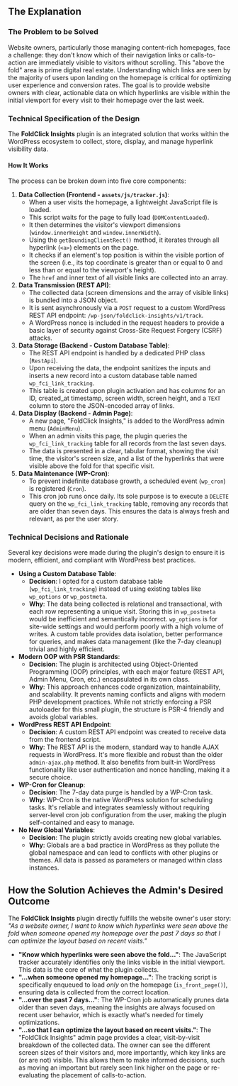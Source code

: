 ## The Explanation

### **The Problem to be Solved**
Website owners, particularly those managing content-rich homepages, face a challenge: they don't know which of their navigation links or calls-to-action are immediately visible to visitors without scrolling. This "above the fold" area is prime digital real estate. Understanding which links are seen by the majority of users upon landing on the homepage is critical for optimizing user experience and conversion rates. The goal is to provide website owners with clear, actionable data on which hyperlinks are visible within the initial viewport for every visit to their homepage over the last week.

### **Technical Specification of the Design**
The **FoldClick Insights** plugin is an integrated solution that works within the WordPress ecosystem to collect, store, display, and manage hyperlink visibility data.

#### **How It Works**
The process can be broken down into five core components:
1.  **Data Collection (Frontend - `assets/js/tracker.js`)**:
    -   When a user visits the homepage, a lightweight JavaScript file is loaded.
    -   This script waits for the page to fully load (`DOMContentLoaded`).
    -   It then determines the visitor's viewport dimensions (`window.innerHeight` and `window.innerWidth`).
    -   Using the `getBoundingClientRect()` method, it iterates through all hyperlink (`<a>`) elements on the page.
    -   It checks if an element's top position is within the visible portion of the screen (i.e., its top coordinate is greater than or equal to 0 and less than or equal to the viewport's height).
    -   The `href` and inner text of all visible links are collected into an array.
2.  **Data Transmission (REST API)**:
    -   The collected data (screen dimensions and the array of visible links) is bundled into a JSON object.
    -   It is sent asynchronously via a `POST` request to a custom WordPress REST API endpoint: `/wp-json/foldclick-insights/v1/track`.
    -   A WordPress nonce is included in the request headers to provide a basic layer of security against Cross-Site Request Forgery (CSRF) attacks.
3.  **Data Storage (Backend - Custom Database Table)**:
    -   The REST API endpoint is handled by a dedicated PHP class (`RestApi`).
    -   Upon receiving the data, the endpoint sanitizes the inputs and inserts a new record into a custom database table named `wp_fci_link_tracking`.
    -   This table is created upon plugin activation and has columns for an ID, created_at timestamp, screen width, screen height, and a `TEXT` column to store the JSON-encoded array of links.
4.  **Data Display (Backend - Admin Page)**:
    -   A new page, "FoldClick Insights," is added to the WordPress admin menu (`AdminMenu`).
    -   When an admin visits this page, the plugin queries the `wp_fci_link_tracking` table for all records from the last seven days.
    -   The data is presented in a clear, tabular format, showing the visit time, the visitor's screen size, and a list of the hyperlinks that were visible above the fold for that specific visit.
5.  **Data Maintenance (WP-Cron)**:
    -   To prevent indefinite database growth, a scheduled event (`wp_cron`) is registered (`Cron`).
    -   This cron job runs once daily. Its sole purpose is to execute a `DELETE` query on the `wp_fci_link_tracking` table, removing any records that are older than seven days. This ensures the data is always fresh and relevant, as per the user story.

### **Technical Decisions and Rationale**
Several key decisions were made during the plugin's design to ensure it is modern, efficient, and compliant with WordPress best practices.
-   **Using a Custom Database Table**:
    -   **Decision**: I opted for a custom database table (`wp_fci_link_tracking`) instead of using existing tables like `wp_options` or `wp_postmeta`.
    -   **Why**: The data being collected is relational and transactional, with each row representing a unique visit. Storing this in `wp_postmeta` would be inefficient and semantically incorrect. `wp_options` is for site-wide settings and would perform poorly with a high volume of writes. A custom table provides data isolation, better performance for queries, and makes data management (like the 7-day cleanup) trivial and highly efficient.
-   **Modern OOP with PSR Standards**:
    -   **Decision**: The plugin is architected using Object-Oriented Programming (OOP) principles, with each major feature (REST API, Admin Menu, Cron, etc.) encapsulated in its own class.
    -   **Why**: This approach enhances code organization, maintainability, and scalability. It prevents naming conflicts and aligns with modern PHP development practices. While not strictly enforcing a PSR autoloader for this small plugin, the structure is PSR-4 friendly and avoids global variables.
-   **WordPress REST API Endpoint**:
    -   **Decision**: A custom REST API endpoint was created to receive data from the frontend script.
    -   **Why**: The REST API is the modern, standard way to handle AJAX requests in WordPress. It's more flexible and robust than the older `admin-ajax.php` method. It also benefits from built-in WordPress functionality like user authentication and nonce handling, making it a secure choice.
-   **WP-Cron for Cleanup**:
    -   **Decision**: The 7-day data purge is handled by a WP-Cron task.
    -   **Why**: WP-Cron is the native WordPress solution for scheduling tasks. It's reliable and integrates seamlessly without requiring server-level cron job configuration from the user, making the plugin self-contained and easy to manage.
-   **No New Global Variables**:
    -   **Decision**: The plugin strictly avoids creating new global variables.
    -   **Why**: Globals are a bad practice in WordPress as they pollute the global namespace and can lead to conflicts with other plugins or themes. All data is passed as parameters or managed within class instances.

## **How the Solution Achieves the Admin's Desired Outcome**
The **FoldClick Insights** plugin directly fulfills the website owner's user story: _"As a website owner, I want to know which hyperlinks were seen above the fold when someone opened my homepage over the past 7 days so that I can optimize the layout based on recent visits."_
-   **"Know which hyperlinks were seen above the fold..."**: The JavaScript tracker accurately identifies only the links visible in the initial viewport. This data is the core of what the plugin collects.
-   **"...when someone opened my homepage..."**: The tracking script is specifically enqueued to load _only_ on the homepage (`is_front_page()`), ensuring data is collected from the correct location.
-   **"...over the past 7 days..."**: The WP-Cron job automatically prunes data older than seven days, meaning the insights are always focused on recent user behavior, which is exactly what's needed for timely optimizations.
-   **"...so that I can optimize the layout based on recent visits."**: The "FoldClick Insights" admin page provides a clear, visit-by-visit breakdown of the collected data. The owner can see the different screen sizes of their visitors and, more importantly, which key links are (or are not) visible. This allows them to make informed decisions, such as moving an important but rarely seen link higher on the page or re-evaluating the placement of calls-to-action.